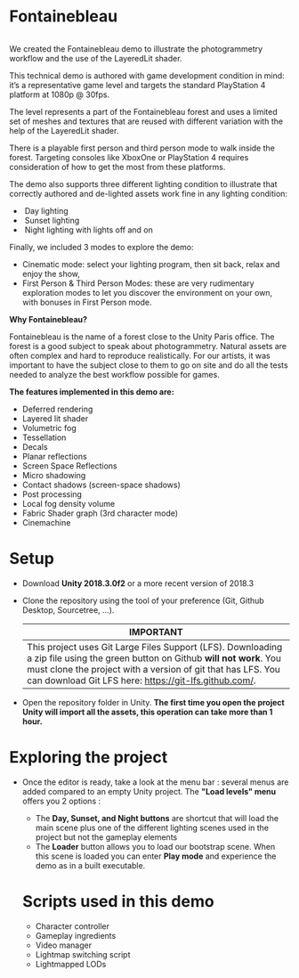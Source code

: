 # Fontainebleau

<img src = "https://forum.unity.com/proxy.php?image=https%3A%2F%2Fblogs.unity3d.com%2Fwp-content%2Fuploads%2F2018%2F03%2Fimage5-1280x720.png&hash=d4dd82baaada0823f75c693064c8c964" title = "Fontainebleau title screen" alt >

We created the Fontainebleau demo to illustrate the photogrammetry workflow and the use of the LayeredLit shader. 

This technical demo is authored with game development condition in mind: it’s a representative game level and targets the standard PlayStation 4 platform at 1080p @ 30fps. 

The level represents a part of the Fontainebleau forest and uses a limited set of meshes and textures that are reused with different variation with the help of the LayeredLit shader. 

There is a playable first person and third person mode to walk inside the forest. Targeting consoles like XboxOne or PlayStation 4 requires consideration of how to get the most from these platforms.

The demo also supports three different lighting condition to illustrate that correctly authored and de-lighted assets work fine in any lighting condition:

- ​    Day lighting
- ​    Sunset lighting
- ​    Night lighting with lights off and on

Finally, we included 3 modes to explore the demo:

-   Cinematic mode: select your lighting program, then sit back, relax and enjoy the show,
-   First Person & Third Person Modes: these are very rudimentary exploration modes to let you discover the environment on your own, with bonuses in First Person mode.

**Why Fontainebleau?**

Fontainebleau is the name of a forest close to the Unity Paris office. The forest is a good subject to speak about photogrammetry. Natural assets are often complex and hard to reproduce realistically. For our artists, it was important to have the subject close to them to go on site and do all the tests needed to analyze the best workflow possible for games.

**The features implemented in this demo are:**

- Deferred rendering
- Layered lit shader
- Volumetric fog
- Tessellation
- Decals
- Planar reflections
- Screen Space Reflections
- Micro shadowing
- Contact shadows (screen-space shadows)
- Post processing
- Local fog density volume
- Fabric Shader graph (3rd character mode)
- Cinemachine

# Setup

- Download **Unity 2018.3.0f2** or a more recent version of 2018.3

- Clone the repository using the tool of your preference (Git, Github Desktop, Sourcetree, ...). 

  | IMPORTANT                                                    |
  | ------------------------------------------------------------ |
  | This project uses Git Large Files Support (LFS). Downloading a zip file using the green button on Github **will not work**. You must clone the project with a version of git that has LFS. You can download Git LFS here: <https://git-lfs.github.com/>. |

- Open the repository folder in Unity. **The first time you open the project Unity will import all the assets, this operation can take more than 1 hour.**

# Exploring the project

- Once the editor is ready, take a look at the menu bar : several menus are added compared to an empty Unity project. The **"Load levels" menu** offers you 2 options :
  - The **Day, Sunset, and Night buttons** are shortcut that will load the main scene plus one of the different lighting scenes used in the project but not the gameplay elements
  - The **Loader** button allows you to load our bootstrap scene. When this scene is loaded you can enter **Play mode** and experience the demo as in a built executable.
  
  # Scripts used in this demo
  
  - Character controller
  - Gameplay ingredients
  - Video manager
  - Lightmap switching script
  - Lightmapped LODs
